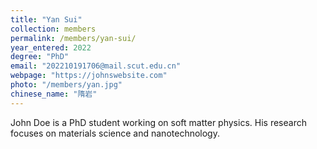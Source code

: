 ```yaml
---
title: "Yan Sui"
collection: members
permalink: /members/yan-sui/
year_entered: 2022
degree: "PhD"
email: "202210191706@mail.scut.edu.cn"
webpage: "https://johnswebsite.com"
photo: "/members/yan.jpg"
chinese_name: "隋岩"
---
```

John Doe is a PhD student working on soft matter physics. His research focuses on materials science and nanotechnology.
